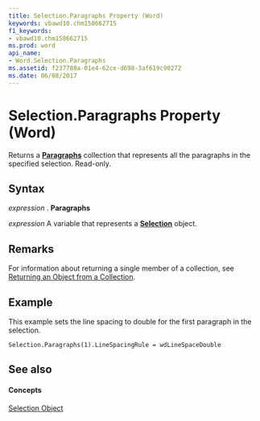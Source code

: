 ```yaml
---
title: Selection.Paragraphs Property (Word)
keywords: vbawd10.chm158662715
f1_keywords:
- vbawd10.chm158662715
ms.prod: word
api_name:
- Word.Selection.Paragraphs
ms.assetid: f237788a-01e4-62ce-d698-3af619c90272
ms.date: 06/08/2017
---
```



# Selection.Paragraphs Property (Word)

Returns a  **[Paragraphs](Word.paragraphs.md)** collection that represents all the paragraphs in the specified selection. Read-only.


## Syntax

 _expression_ . **Paragraphs**

 _expression_ A variable that represents a **[Selection](Word.Selection.md)** object.


## Remarks

For information about returning a single member of a collection, see [Returning an Object from a Collection](http://msdn.microsoft.com/library/28f76384-f495-9640-a7c8-10ada3fac727%28Office.15%29.aspx).


## Example

This example sets the line spacing to double for the first paragraph in the selection.


```
Selection.Paragraphs(1).LineSpacingRule = wdLineSpaceDouble
```


## See also


#### Concepts


[Selection Object](Word.Selection.md)

